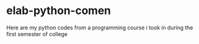 # elab-python-comen
Here are my python codes from a programming course i took in during the first semester of college
